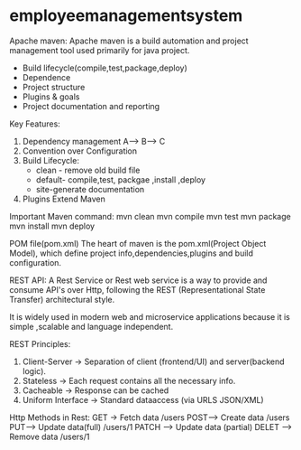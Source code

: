 # employeemanagementsystem
Apache maven:
Apache maven is a build automation and project management tool used primarily for java project.
* Build lifecycle(compile,test,package,deploy)
* Dependence
* Project structure
* Plugins & goals
* Project documentation and reporting

Key Features:
1. Dependency management A--> B--> C
2. Convention over Configuration
3. Build Lifecycle:
   * clean - remove old build file
   * default- compile,test, packgae ,install ,deploy
   * site-generate documentation
4. Plugins
   Extend Maven

Important Maven command:
mvn clean 
mvn compile
mvn test
mvn package
mvn install
mvn deploy

POM file(pom.xml)
The heart of maven is the pom.xml(Project Object Model), which define project info,dependencies,plugins and build configuration.

REST API:
A Rest Service or Rest web service is a way to provide and consume API's over Http, following the REST (Representational State Transfer) 
architectural style.

It is widely used in modern web and microservice applications because it is simple ,scalable and language independent.

REST Principles:
1. Client-Server -> Separation of client (frontend/UI) and server(backend logic).
2. Stateless -> Each request contains all the necessary info.
3. Cacheable -> Response can be cached 
4. Uniform Interface -> Standard dataaccess (via URLS JSON/XML)

Http Methods in Rest:
GET -> Fetch data /users
POST--> Create data /users
PUT--> Update data(full)  /users/1
PATCH --> Update data (partial)
DELET --> Remove data /users/1